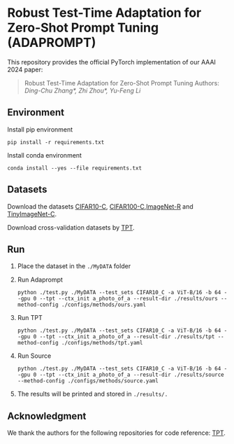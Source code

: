 # Robust Test-Time Adaptation for Zero-Shot Prompt Tuning (ADAPROMPT)

This repository provides the official PyTorch implementation of our AAAI 2024 paper:

> Robust Test-Time Adaptation for Zero-Shot Prompt Tuning
> Authors: *Ding-Chu Zhang\*, Zhi Zhou\*, Yu-Feng Li*

## Environment

Install pip environment

`pip install -r requirements.txt`

Install conda environment

`conda install --yes --file requirements.txt`

## Datasets

Download the datasets [CIFAR10-C](https://zenodo.org/records/2535967), [CIFAR100-C](https://zenodo.org/records/3555552),[ImageNet-R](https://github.com/hendrycks/imagenet-r/?tab=readme-ov-file) and [TinyImageNet-C](https://zenodo.org/records/2536630).

Download cross-validation datasets by [TPT](https://github.com/azshue/TPT?tab=readme-ov-file).

## Run

1. Place the dataset in the `./MyDATA` folder

2. Run Adaprompt

    `python ./test.py ./MyDATA --test_sets CIFAR10_C -a ViT-B/16 -b 64 --gpu 0 --tpt --ctx_init a_photo_of_a --result-dir ./results/ours --method-config ./configs/methods/ours.yaml`

3. Run TPT

    `python ./test.py ./MyDATA --test_sets CIFAR10_C -a ViT-B/16 -b 64 --gpu 0 --tpt --ctx_init a_photo_of_a --result-dir ./results/tpt --method-config ./configs/methods/tpt.yaml `

4. Run Source

    `python ./test.py ./MyDATA --test_sets CIFAR10_C -a ViT-B/16 -b 64 --gpu 0 --tpt --ctx_init a_photo_of_a --result-dir ./results/source --method-config ./configs/methods/source.yaml `

5. The results will be printed and stored in `./results/.`

## Acknowledgment

We thank the authors for the following repositories for code reference: [TPT](https://github.com/azshue/TPT?tab=readme-ov-file).